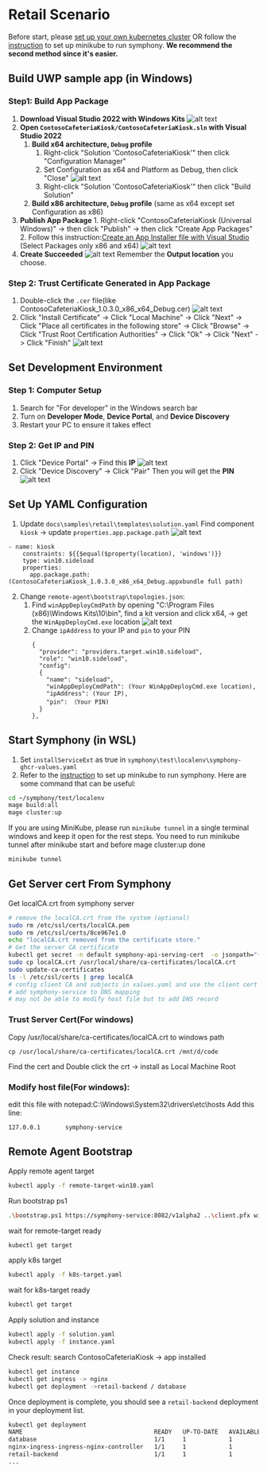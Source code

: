 # Retail Scenario

Before start, please [set up your own kubernetes cluster](https://kubernetes.io/docs/setup/) OR follow the [instruction](../../../test/localenv/README.md) to set up minikube to run symphony. **We recommend the second method since it's easier.**

## Build UWP sample app (in Windows)
### Step1: Build App Package
   1. **Download Visual Studio 2022 with Windows Kits**
   ![alt text](image.png)
   2. **Open `ContosoCafeteriaKiosk/ContosoCafeteriaKiosk.sln` with Visual Studio 2022**
      1. **Build x64 architecture, `Debug` profile**
          1. Right-click "Solution 'ContosoCafeteriaKiosk'" then click "Configuration Manager"
          2. Set Configuration as x64 and Platform as Debug, then click "Close"
              ![alt text](image-1.png)
          3. Right-click "Solution 'ContosoCafeteriaKiosk'" then click "Build Solution"
      2. **Build x86 architecture, `Debug` profile** (same as x64 except set Configuration as x86)
   3.  **Publish App Package**
      1. Right-click "ContosoCafeteriaKiosk (Universal Windows)" -> then click "Publish" -> then click "Create App Packages"
      2. Follow this instruction:[Create an App Installer file with Visual Studio](https://learn.microsoft.com/en-us/windows/msix/app-installer/create-appinstallerfile-vs) 
      (Select Packages only x86 and x64)
      ![alt text](image-2.png)
   4. **Create Succeeded**
   ![alt text](image-3.png)
   Remember the **Output location** you choose.

### Step 2: Trust Certificate Generated in App Package
1. Double-click the `.cer` file(like ContosoCafeteriaKiosk_1.0.3.0_x86_x64_Debug.cer)
![alt text](image-15.png)
2. Click "Install Certificate" -> Click "Local Machine" -> Click "Next" -> Click "Place all certificates in the following store" -> Click "Browse" -> Click "Trust Root Certification Authorities" -> Click "Ok" -> Click "Next" -> Click "Finish"
![alt text](image-12.png)
## Set Development Environment

### Step 1: Computer Setup

1. Search for "For developer" in the Windows search bar
2. Turn on **Developer Mode**, **Device Portal**, and **Device Discovery**
3. Restart your PC to ensure it takes effect


### Step 2: Get IP and PIN

1. Click "Device Portal" -> Find this **IP**
   ![alt text](image-5.png) 
2. Click "Device Discovery" -> Click "Pair"
   Then you will get the **PIN**
   ![alt text](image-8.png)

## Set Up YAML Configuration

1. Update `docs\samples\retail\templates\solution.yaml` 
  Find component `kiosk` -> update `properties.app.package.path` 
  ![alt text](image-14.png)
```
- name: kiosk
    constraints: ${{$equal($property(location), 'windows')}}
    type: win10.sideload
    properties:
      app.package.path:(ContosoCafeteriaKiosk_1.0.3.0_x86_x64_Debug.appxbundle full path)
```
2. Change `remote-agent\bootstrap\topologies.json`:
   1. Find `winAppDeployCmdPath` by opening "C:\\Program Files (x86)\\Windows Kits\\10\\bin", find a kit version and click x64, -> get the `WinAppDeployCmd.exe` location
      ![alt text](image-10.png)
   2. Change `ipAddress` to your IP and `pin` to your PIN
      ```
      {
        "provider": "providers.target.win10.sideload",
        "role": "win10.sideload",
        "config": 
        {
          "name": "sideload",
          "winAppDeployCmdPath": (Your WinAppDeployCmd.exe location),
          "ipAddress": (Your IP),
          "pin": （Your PIN)
        }
      },
      ```
## Start Symphony (in WSL)

1. Set `installServiceExt` as true in `symphony\test\localenv\symphony-ghcr-values.yaml`
2. Refer to the [instruction](../../../test/localenv/README.md) to set up minikube to run symphony. Here are some command that can be useful:

  ```bash
  cd ~/symphony/test/localenv
  mage build:all
  mage cluster:up
  ```
  If you are using MiniKube, please run `minikube tunnel` in a single terminal windows and keep it open for the rest steps.
  You need to run minikube tunnel after minikube start and before mage cluster:up done
  ```bash
  minikube tunnel
  ```
## Get Server cert From Symphony
  Get localCA.crt from symphony server
  ```bash
  # remove the localCA.crt from the system (optional)
  sudo rm /etc/ssl/certs/localCA.pem
  sudo rm /etc/ssl/certs/8ce967e1.0
  echo "localCA.crt removed from the certificate store."
  # Get the server CA certificate
  kubectl get secret -n default symphony-api-serving-cert  -o jsonpath="{['data']['ca\.crt']}" | base64 --decode > localCA.crt
  sudo cp localCA.crt /usr/local/share/ca-certificates/localCA.crt
  sudo update-ca-certificates
  ls -l /etc/ssl/certs | grep localCA
  # config client CA and subjects in values.yaml and use the client cert sample in sample folder
  # add symphony-service to DNS mapping
  # may not be able to modify host file but to add DNS record
  ```

### Trust Server Cert(For windows)
  Copy /usr/local/share/ca-certificates/localCA.crt to windows path
  ```
  cp /usr/local/share/ca-certificates/localCA.crt /mnt/d/code
  ```
  Find the cert and Double click the crt -> install as Local Machine Root
### Modify host file(For windows): 
edit this file with notepad:C:\Windows\System32\drivers\etc\hosts
Add this line:
```
127.0.0.1       symphony-service
```
## Remote Agent Bootstrap
  Apply remote agent target
  ```bash
  kubectl apply -f remote-target-win10.yaml
  ```
  Run bootstrap ps1
  ```bash
  .\bootstrap.ps1 https://symphony-service:8082/v1alpha2 ..\client.pfx windows-target default topologies.json ..\config.json
  ```
  wait for remote-target ready
  ```bash
  kubectl get target
  ```
  apply k8s target
  ```bash
  kubectl apply -f k8s-target.yaml
  ```
  wait for k8s-target ready
  ```bash
  kubectl get target
  ```
  Apply solution and instance

  ```bash
  kubectl apply -f solution.yaml
  kubectl apply -f instance.yaml
  ```
  Check result:
  search ContosoCafeteriaKiosk -> app installed
  ```bash
  kubectl get instance
  kubectl get ingress -> nginx
  kubectl get deployment ->retail-backend / database
  ```
   Once deployment is complete, you should see a `retail-backend` deployment in your deployment list. 

  ```bash
  kubectl get deployment
  NAME                                     READY   UP-TO-DATE   AVAILABLE   AGE
  database                                 1/1     1            1           67s
  nginx-ingress-ingress-nginx-controller   1/1     1            1           102s
  retail-backend                           1/1     1            1           47s
  ...
  ```
